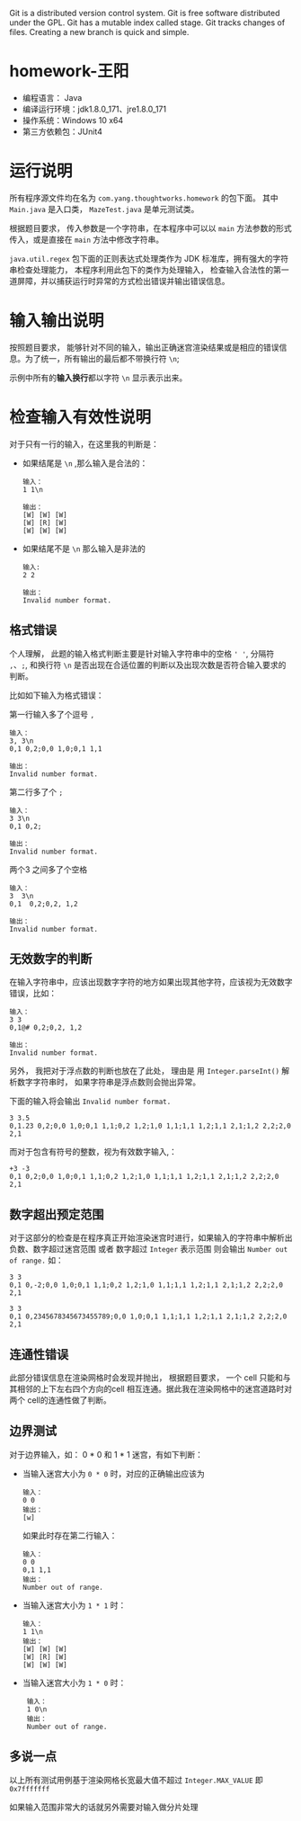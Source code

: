 Git is a distributed version control system.
Git is free software distributed under the GPL.
Git has a mutable index called stage.
Git tracks changes of files.
Creating a new branch is quick and simple.

# homework-王阳

- 编程语言： Java
- 编译运行环境：jdk1.8.0_171、jre1.8.0_171
- 操作系统：Windows 10 x64
- 第三方依赖包：JUnit4


# 运行说明

所有程序源文件均在名为 `com.yang.thoughtworks.homework` 的包下面。
其中 `Main.java` 是入口类， `MazeTest.java` 是单元测试类。

根据题目要求， 传入参数是一个字符串，在本程序中可以以 `main` 方法参数的形式传入，或是直接在 `main` 方法中修改字符串。

`java.util.regex` 包下面的正则表达式处理类作为 JDK 标准库，拥有强大的字符串检查处理能力， 本程序利用此包下的类作为处理输入，
检查输入合法性的第一道屏障，并以捕获运行时异常的方式检出错误并输出错误信息。 

# 输入输出说明

按照题目要求， 能够针对不同的输入，输出正确迷宫渲染结果或是相应的错误信息。为了统一，所有输出的最后都不带换行符 `\n`;

示例中所有的**输入换行**都以字符 `\n` 显示表示出来。

# 检查输入有效性说明

对于只有一行的输入，在这里我的判断是：

- 如果结尾是 `\n` ,那么输入是合法的：
	```
	输入：
	1 1\n

	输出：
    [W] [W] [W]
    [W] [R] [W]
    [W] [W] [W]
	```
- 如果结尾不是 `\n` 那么输入是非法的
	```
	输入:
	2 2
	
	输出：
	Invalid number format.
	```

## 格式错误

个人理解， 此题的输入格式判断主要是针对输入字符串中的空格 `' '`, 分隔符 `,`、`;`,
和换行符 `\n` 是否出现在合适位置的判断以及出现次数是否符合输入要求的判断。

比如如下输入为格式错误：

第一行输入多了个逗号 `,`

```
输入：
3, 3\n
0,1 0,2;0,0 1,0;0,1 1,1

输出：
Invalid number format.
```

第二行多了个 `;`

```
输入：
3 3\n
0,1 0,2;

输出：
Invalid number format.
```

两个3 之间多了个空格  ` `

```
输入：
3  3\n
0,1  0,2;0,2, 1,2

输出：
Invalid number format.
```

## 无效数字的判断

在输入字符串中，应该出现数字字符的地方如果出现其他字符，应该视为无效数字错误，比如：

```
输入：
3 3
0,1@# 0,2;0,2, 1,2

输出：
Invalid number format.
```

另外， 我把对于浮点数的判断也放在了此处， 理由是 用 `Integer.parseInt()` 解析数字字符串时， 如果字符串是浮点数则会抛出异常。

下面的输入将会输出 `Invalid number format.`

```
3 3.5
0,1.23 0,2;0,0 1,0;0,1 1,1;0,2 1,2;1,0 1,1;1,1 1,2;1,1 2,1;1,2 2,2;2,0 2,1
```

而对于包含有符号的整数，视为有效数字输入,：

```
+3 -3
0,1 0,2;0,0 1,0;0,1 1,1;0,2 1,2;1,0 1,1;1,1 1,2;1,1 2,1;1,2 2,2;2,0 2,1
```


## 数字超出预定范围

对于这部分的检查是在程序真正开始渲染迷宫时进行，如果输入的字符串中解析出负数、数字超过迷宫范围 或者 数字超过 `Integer` 表示范围
则会输出 `Number out of range.` 如：

```
3 3
0,1 0,-2;0,0 1,0;0,1 1,1;0,2 1,2;1,0 1,1;1,1 1,2;1,1 2,1;1,2 2,2;2,0 2,1
```


```
3 3
0,1 0,2345678345673455789;0,0 1,0;0,1 1,1;1,1 1,2;1,1 2,1;1,2 2,2;2,0 2,1
```

## 连通性错误

此部分错误信息在渲染网格时会发现并抛出， 根据题目要求，
一个 cell 只能和与其相邻的上下左右四个方向的cell 相互连通。据此我在渲染网格中的迷宫道路时对两个
cell的连通性做了判断。

## 边界测试

对于边界输入，如：  0 * 0 和 1 * 1 迷宫，有如下判断：

- 当输入迷宫大小为 `0 * 0` 时，对应的正确输出应该为

    ```
    输入：
    0 0
    输出：
    [w]
    ```
    
    如果此时存在第二行输入：
    ```
    输入：
    0 0
    0,1 1,1
    输出：
    Number out of range.
    ```
    
- 当输入迷宫大小为 `1 * 1` 时：

    ```
    输入：
    1 1\n
    输出：
    [W] [W] [W]
    [W] [R] [W]
    [W] [W] [W]
    ```
- 当输入迷宫大小为 `1 * 0` 时：  
   ```
    输入：
    1 0\n
    输出：
    Number out of range.
    ```

## 多说一点

以上所有测试用例基于渲染网格长宽最大值不超过 `Integer.MAX_VALUE` 即 `0x7fffffff`

如果输入范围非常大的话就另外需要对输入做分片处理
